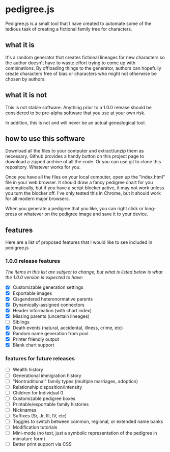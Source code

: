 # pedigree.js

Pedigree.js is a small tool that I have created to automate some of the tedious task of creating a fictional family tree for characters.

## what it is

It's a random generator that creates fictional lineages for new characters so the author doesn't have to waste effort trying to come up with combinations. By offloading things to the generator, authors can hopefully create characters free of bias or characters who might not otherwise be chosen by authors.

## what it is not

This is not stable software. Anything prior to a 1.0.0 release should be considered to be pre-alpha software that you use at your own risk. 

In addition, this is not and will never be an actual genealogical tool.

## how to use this software

Download all the files to your computer and extract/unzip them as necessary. Github provides a handy button on this project page to download a zipped archive of all the code. Or you can use git to clone this repository. Whatever works for you.

Once you have all the files on your local computer, open up the "index.html" file in your web browser. It should draw a fancy pedigree chart for you automatically, but if you have a script blocker active, it may not work unless you turn the blocker off. I've only tested this in Chrome, but it should work for all modern major browsers.

When you generate a pedigree that you like, you can right click or long-press or whatever on the pedigree image and save it to your device.

## features

Here are a list of proposed features that I would like to see included in pedigree.js

### 1.0.0 release features

_The items in this list are subject to change, but what is listed below is what the 1.0.0 version is expected to have:_

 - [x] Customizable generation settings
 - [x] Exportable images
 - [x] Cisgendered heteronormative parents
 - [x] Dynamically-assigned connectors
 - [x] Header information (with chart index)
 - [x] Missing parents (uncertain lineages)
 - [ ] Siblings
 - [x] Death events (natural, accidental, illness, crime, etc)
 - [x] Random name generation from pool
 - [x] Printer friendly output
 - [x] Blank chart support

### features for future releases

 - [ ] Wealth history
 - [ ] Generational immigration history
 - [ ] "Nontraditional" family types (multiple marriages, adoption)
 - [ ] Relationship disposition/intensity
 - [ ] Children for Individual 0
 - [ ] Customizable pedigree boxes
 - [ ] Printable/exportable family histories
 - [ ] Nicknames
 - [ ] Suffixes (Sr, Jr, III, IV, etc)
 - [ ] Toggles to switch between common, regional, or extended name banks
 - [ ] Modification tutorials
 - [ ] Mini-mode (no text, just a symbolic representation of the pedigree in miniature form)
 - [ ] Better print support via CSS
